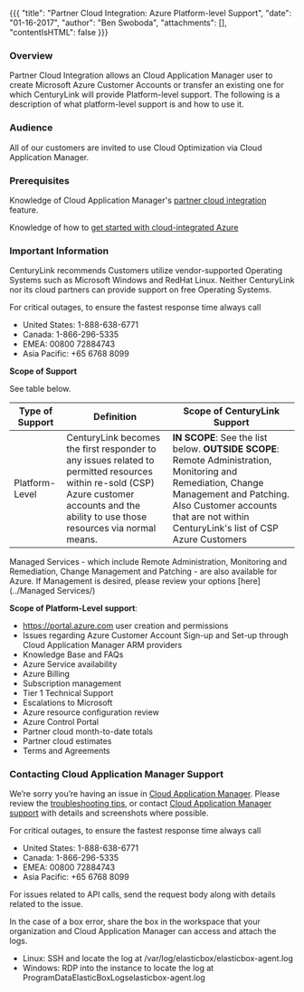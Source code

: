 {{{
  "title": "Partner Cloud Integration: Azure Platform-level Support",
  "date": "01-16-2017",
  "author": "Ben Swoboda",
  "attachments": [],
  "contentIsHTML": false
}}}

### Overview

Partner Cloud Integration allows an Cloud Application Manager user to create Microsoft Azure Customer Accounts or transfer an existing one for which CenturyLink will provide Platform-level support. The following is a description of what platform-level support is and how to use it.

### Audience

All of our customers are invited to use Cloud Optimization via Cloud Application Manager.

### Prerequisites

Knowledge of Cloud Application Manager's [partner cloud integration](./partner-cloud-integration.md) feature.

Knowledge of how to [get started with cloud-integrated Azure](./partner-cloud-integration-azure-new.md)

### Important Information

CenturyLink recommends Customers utilize vendor-supported Operating Systems such as Microsoft Windows and RedHat Linux. Neither CenturyLink nor its cloud partners can provide support on free Operating Systems.

For critical outages, to ensure the fastest response time always call
- United States: 1-888-638-6771
- Canada: 1-866-296-5335
- EMEA: 00800 72884743
- Asia Pacific: +65 6768 8099

**Scope of Support**

See table below.

Type of Support | Definition | Scope of CenturyLink Support
--- | --- | ---
Platform-Level | CenturyLink becomes the first responder to any issues related to permitted resources within re-sold (CSP) Azure customer accounts and the ability to use those resources via normal means. | **IN SCOPE**: See the list below. **OUTSIDE SCOPE**: Remote Administration, Monitoring and Remediation, Change Management and Patching. Also Customer accounts that are not within CenturyLink's list of CSP Azure Customers

Managed Services - which include Remote Administration, Monitoring and Remediation, Change Management and Patching - are also available for Azure. If Management is desired, please review your options [here](../Managed Services/)

**Scope of Platform-Level support**:

  * https://portal.azure.com user creation and permissions
  * Issues regarding Azure Customer Account Sign-up and Set-up through Cloud Application Manager ARM providers
  * Knowledge Base and FAQs
  * Azure Service availability
  * Azure Billing
  * Subscription management
  * Tier 1 Technical Support
  * Escalations to Microsoft
  * Azure resource configuration review
  * Azure Control Portal
  * Partner cloud month-to-date totals
  * Partner cloud estimates
  * Terms and Agreements


### Contacting Cloud Application Manager Support

We’re sorry you’re having an issue in [Cloud Application Manager](https://www.ctl.io/cloud-application-manager/). Please review the [troubleshooting tips](../Troubleshooting/troubleshooting-tips.md), or contact [Cloud Application Manager support](mailto:incident@CenturyLink.com) with details and screenshots where possible.

For critical outages, to ensure the fastest response time always call
- United States: 1-888-638-6771
- Canada: 1-866-296-5335
- EMEA: 00800 72884743
- Asia Pacific: +65 6768 8099

For issues related to API calls, send the request body along with details related to the issue.

In the case of a box error, share the box in the workspace that your organization and Cloud Application Manager can access and attach the logs.
* Linux: SSH and locate the log at /var/log/elasticbox/elasticbox-agent.log
* Windows: RDP into the instance to locate the log at ProgramDataElasticBoxLogselasticbox-agent.log
